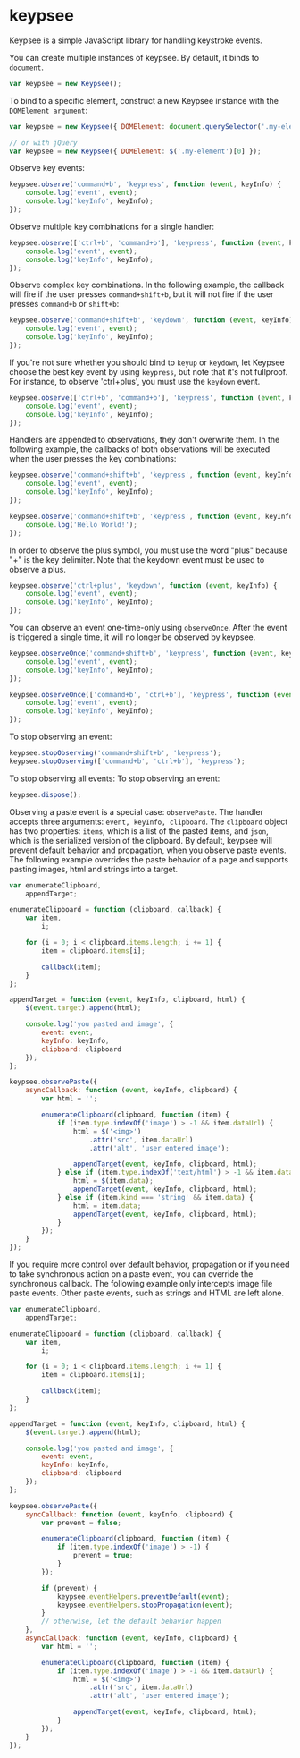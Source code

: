 # keypsee
Keypsee is a simple JavaScript library for handling keystroke events.

You can create multiple instances of keypsee. By default, it binds to ``document``.
```JavaScript
var keypsee = new Keypsee();
```


To bind to a specific element, construct a new Keypsee instance with the ``DOMElement argument``:
```JavaScript
var keypsee = new Keypsee({ DOMElement: document.querySelector('.my-element') });

// or with jQuery
var keypsee = new Keypsee({ DOMElement: $('.my-element')[0] });
```


Observe key events:
```JavaScript
keypsee.observe('command+b', 'keypress', function (event, keyInfo) {
    console.log('event', event);
    console.log('keyInfo', keyInfo);
});
```


Observe multiple key combinations for a single handler:
```JavaScript
keypsee.observe(['ctrl+b', 'command+b'], 'keypress', function (event, keyInfo) {
    console.log('event', event);
    console.log('keyInfo', keyInfo);
});
```


Observe complex key combinations. In the following example, the callback will fire
if the user presses ``command+shift+b``, but it will not fire if the user presses
``command+b`` or ``shift+b``:
```JavaScript
keypsee.observe('command+shift+b', 'keydown', function (event, keyInfo) {
    console.log('event', event);
    console.log('keyInfo', keyInfo);
});
```


If you're not sure whether you should bind to ``keyup`` or ``keydown``, let Keypsee
choose the best key event by using ``keypress``, but note that it's not fullproof. For
instance, to observe 'ctrl+plus', you must use the ``keydown`` event.
```JavaScript
keypsee.observe(['ctrl+b', 'command+b'], 'keypress', function (event, keyInfo) {
    console.log('event', event);
    console.log('keyInfo', keyInfo);
});
```


Handlers are appended to observations, they don't overwrite them. In the following example,
the callbacks of both observations will be executed when the user presses the key combinations:
```JavaScript
keypsee.observe('command+shift+b', 'keypress', function (event, keyInfo) {
    console.log('event', event);
    console.log('keyInfo', keyInfo);
});

keypsee.observe('command+shift+b', 'keypress', function (event, keyInfo) {
    console.log('Hello World!');
});
```


In order to observe the plus symbol, you must use the word "plus" because "+" is the
key delimiter. Note that the keydown event must be used to observe a plus.
```JavaScript
keypsee.observe('ctrl+plus', 'keydown', function (event, keyInfo) {
    console.log('event', event);
    console.log('keyInfo', keyInfo);
});
```


You can observe an event one-time-only using ``observeOnce``. After the event is triggered
a single time, it will no longer be observed by keypsee.
```JavaScript
keypsee.observeOnce('command+shift+b', 'keypress', function (event, keyInfo) {
    console.log('event', event);
    console.log('keyInfo', keyInfo);
});

keypsee.observeOnce(['command+b', 'ctrl+b'], 'keypress', function (event, keyInfo) {
    console.log('event', event);
    console.log('keyInfo', keyInfo);
});
```


To stop observing an event:
```JavaScript
keypsee.stopObserving('command+shift+b', 'keypress');
keypsee.stopObserving(['command+b', 'ctrl+b'], 'keypress');
```


To stop observing all events:
To stop observing an event:
```JavaScript
keypsee.dispose();
```


Observing a paste event is a special case: ``observePaste``. The handler accepts three arguments:
``event, keyInfo, clipboard``. The ``clipboard`` object has two properties: ``items``,
which is a list of the pasted items, and ``json``, which is the serialized version of
the clipboard. By default, keypsee will prevent default behavior and propagation, when you
observe paste events. The following example overrides the paste behavior of a page and supports pasting
images, html and strings into a target.
```JavaScript
var enumerateClipboard,
    appendTarget;

enumerateClipboard = function (clipboard, callback) {
    var item,
        i;

    for (i = 0; i < clipboard.items.length; i += 1) {
        item = clipboard.items[i];

        callback(item);
    }
};

appendTarget = function (event, keyInfo, clipboard, html) {
    $(event.target).append(html);

    console.log('you pasted and image', {
        event: event,
        keyInfo: keyInfo,
        clipboard: clipboard
    });
};

keypsee.observePaste({
    asyncCallback: function (event, keyInfo, clipboard) {
        var html = '';

        enumerateClipboard(clipboard, function (item) {
            if (item.type.indexOf('image') > -1 && item.dataUrl) {
                html = $('<img>')
                    .attr('src', item.dataUrl)
                    .attr('alt', 'user entered image');

                appendTarget(event, keyInfo, clipboard, html);
            } else if (item.type.indexOf('text/html') > -1 && item.data) {
                html = $(item.data);
                appendTarget(event, keyInfo, clipboard, html);
            } else if (item.kind === 'string' && item.data) {
                html = item.data;
                appendTarget(event, keyInfo, clipboard, html);
            }
        });
    }
});
```


If you require more control over default behavior, propagation or if you need to take
synchronous action on a paste event, you can override the synchronous callback. The following
example only intercepts image file paste events. Other paste events, such as strings and HTML
are left alone.
```JavaScript
var enumerateClipboard,
    appendTarget;

enumerateClipboard = function (clipboard, callback) {
    var item,
        i;

    for (i = 0; i < clipboard.items.length; i += 1) {
        item = clipboard.items[i];

        callback(item);
    }
};

appendTarget = function (event, keyInfo, clipboard, html) {
    $(event.target).append(html);

    console.log('you pasted and image', {
        event: event,
        keyInfo: keyInfo,
        clipboard: clipboard
    });
};

keypsee.observePaste({
    syncCallback: function (event, keyInfo, clipboard) {
        var prevent = false;

        enumerateClipboard(clipboard, function (item) {
            if (item.type.indexOf('image') > -1) {
                prevent = true;
            }
        });

        if (prevent) {
            keypsee.eventHelpers.preventDefault(event);
            keypsee.eventHelpers.stopPropagation(event);
        }
        // otherwise, let the default behavior happen
    },
    asyncCallback: function (event, keyInfo, clipboard) {
        var html = '';

        enumerateClipboard(clipboard, function (item) {
            if (item.type.indexOf('image') > -1 && item.dataUrl) {
                html = $('<img>')
                    .attr('src', item.dataUrl)
                    .attr('alt', 'user entered image');

                appendTarget(event, keyInfo, clipboard, html);
            }
        });
    }
});
```

